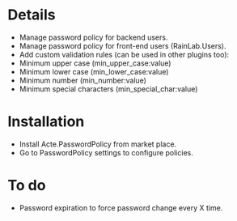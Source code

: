 # Details

* Manage password policy for backend users.
* Manage password policy for front-end users (RainLab.Users).
* Add custom validation rules (can be used in other plugins too):
 * Minimum upper case (min_upper_case:value)
 * Minimum lower case (min_lower_case:value)
 * Minimum number (min_number:value)
 * Minimum special characters (min_special_char:value)

# Installation

* Install Acte.PasswordPolicy from market place.
* Go to PasswordPolicy settings to configure policies.

# To do

* Password expiration to force password change every X time.

